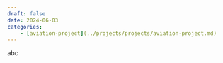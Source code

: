 ```yaml
---
draft: false
date: 2024-06-03
categories:
    - [aviation-project](../projects/projects/aviation-project.md)
---
```


abc